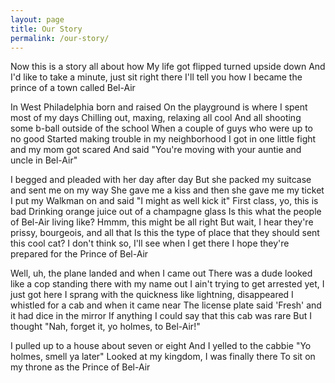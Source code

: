 ```yaml
---
layout: page
title: Our Story
permalink: /our-story/
---
```


Now this is a story all about how
My life got flipped turned upside down
And I'd like to take a minute, just sit right there
I'll tell you how I became the prince of a town called Bel-Air

In West Philadelphia born and raised
On the playground is where I spent most of my days
Chilling out, maxing, relaxing all cool
And all shooting some b-ball outside of the school
When a couple of guys who were up to no good
Started making trouble in my neighborhood
I got in one little fight and my mom got scared
And said "You're moving with your auntie and uncle in Bel-Air"

I begged and pleaded with her day after day
But she packed my suitcase and sent me on my way
She gave me a kiss and then she gave me my ticket
I put my Walkman on and said "I might as well kick it"
First class, yo, this is bad
Drinking orange juice out of a champagne glass
Is this what the people of Bel-Air living like?
Hmmm, this might be all right
But wait, I hear they're prissy, bourgeois, and all that
Is this the type of place that they should sent this cool cat?
I don't think so, I'll see when I get there
I hope they're prepared for the Prince of Bel-Air

Well, uh, the plane landed and when I came out
There was a dude looked like a cop standing there with my name out
I ain't trying to get arrested yet, I just got here
I sprang with the quickness like lightning, disappeared
I whistled for a cab and when it came near
The license plate said 'Fresh' and it had dice in the mirror
If anything I could say that this cab was rare
But I thought "Nah, forget it, yo holmes, to Bel-Air!"

I pulled up to a house about seven or eight
And I yelled to the cabbie "Yo holmes, smell ya later"
Looked at my kingdom, I was finally there
To sit on my throne as the Prince of Bel-Air

   
